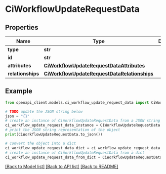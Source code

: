 # CiWorkflowUpdateRequestData


## Properties

Name | Type | Description | Notes
------------ | ------------- | ------------- | -------------
**type** | **str** |  | 
**id** | **str** |  | 
**attributes** | [**CiWorkflowUpdateRequestDataAttributes**](CiWorkflowUpdateRequestDataAttributes.md) |  | [optional] 
**relationships** | [**CiWorkflowUpdateRequestDataRelationships**](CiWorkflowUpdateRequestDataRelationships.md) |  | [optional] 

## Example

```python
from openapi_client.models.ci_workflow_update_request_data import CiWorkflowUpdateRequestData

# TODO update the JSON string below
json = "{}"
# create an instance of CiWorkflowUpdateRequestData from a JSON string
ci_workflow_update_request_data_instance = CiWorkflowUpdateRequestData.from_json(json)
# print the JSON string representation of the object
print(CiWorkflowUpdateRequestData.to_json())

# convert the object into a dict
ci_workflow_update_request_data_dict = ci_workflow_update_request_data_instance.to_dict()
# create an instance of CiWorkflowUpdateRequestData from a dict
ci_workflow_update_request_data_from_dict = CiWorkflowUpdateRequestData.from_dict(ci_workflow_update_request_data_dict)
```
[[Back to Model list]](../README.md#documentation-for-models) [[Back to API list]](../README.md#documentation-for-api-endpoints) [[Back to README]](../README.md)


